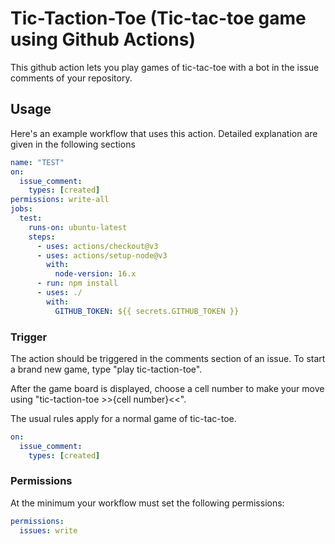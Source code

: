 # Tic-Taction-Toe (Tic-tac-toe game using Github Actions)

This github action lets you play games of tic-tac-toe with a bot in the issue comments of your repository.

## Usage

Here's an example workflow that uses this action. Detailed explanation are given in the following sections

```yaml
name: "TEST"
on:
  issue_comment:
    types: [created]
permissions: write-all
jobs:
  test:
    runs-on: ubuntu-latest
    steps:
      - uses: actions/checkout@v3
      - uses: actions/setup-node@v3
        with:
          node-version: 16.x
      - run: npm install
      - uses: ./
        with:
          GITHUB_TOKEN: ${{ secrets.GITHUB_TOKEN }}
```

### Trigger

The action should be triggered in the comments section of an issue. To start a brand new game, type "play tic-taction-toe".

After the game board is displayed, choose a cell number to make your move using "tic-taction-toe >>{cell number}<<".

The usual rules apply for a normal game of tic-tac-toe.

```yaml
on:
  issue_comment:
    types: [created]
```

### Permissions

At the minimum your workflow must set the following permissions:

```yaml
permissions:
  issues: write
```

